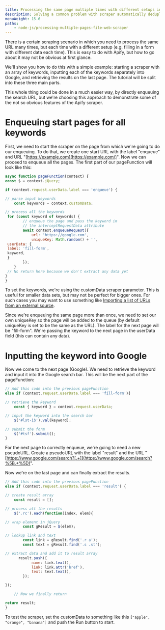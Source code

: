 ```yaml
---
title: Processing the same page multiple times with different setups in Web Scraper
description: Solving a common problem with scraper automatically deduplicating the same URLs
menuWeight: 15.6
paths:
    - node-js/processing-multiple-pages-file-web-scraper
---
```


There is a certain scraping scenario in which you need to process the same URL many times, but each time with a different setup (e.g. filling in a form with different data each time). This is easy to do with Apify, but how to go about it may not be obvious at first glance.

We'll show you how to do this with a simple example: starting a scraper with an array of keywords, inputting each of the keywords separately into Google, and retrieving the results on the last page. The tutorial will be split into these three main parts.

This whole thing could be done in a much easier way, by directly enqueuing the search URL, but we're choosing this approach to demonstrate some of the not so obvious features of the Apify scraper.

# Enqueuing start pages for all keywords

First, we need to start the scraper on the page from which we're going to do our enqueuing. To do that, we create one start URL with the label "enqueue" and URL "[https://example.com](https://example.com/)". Now we can proceed to enqueue all the pages. The first part of our pageFunction will look like this:

```JavaScript
async function pageFunction(context) {
const $ = context.jQuery;

if (context.request.userData.label === 'enqueue') {

// parse input keywords
    const keywords = context.customData;

// process all the keywords
 for (const keyword of keywords) {
        // enqueue the page and pass the keyword in
        // the interceptRequestData attribute
        await context.enqueueRequest({
            url: 'https://google.com',
            uniqueKey: Math.random() + '',
 userData: {
 label: 'fill-form',
 keyword,
 }
        });
    }
 // No return here because we don't extract any data yet
}
}
```

To set the keywords, we're using the customData scraper parameter. This is useful for smaller data sets, but may not be perfect for bigger ones. For such cases you may want to use something like [Importing a list of URLs from an external source](http://kb.apify.com/integration/importing-a-list-of-urls-from-an-external-source).

Since we're enqueuing the same page more than once, we need to set our own uniqueKey so the page will be added to the queue (by default uniqueKey is set to be the same as the URL). The label for the next page will be "fill-form". We're passing the keyword to the next page in the userData field (this can contain any data).

# Inputting the keyword into Google

Now we come to the next page (Google). We need to retrieve the keyword and input it into the Google search bar. This will be the next part of the pageFunction:

```JavaScript
// Add this code into the previous pageFunction
else if (context.request.userData.label === 'fill-form'){

// retrieve the keyword
    const { keyword } = context.request.userData;

// input the keyword into the search bar
    $('#lst-ib').val(keyword);

// submit the form
    $('#tsf').submit();
}
```

For the next page to correctly enqueue, we're going to need a new pseudoURL. Create a pseudoURL with the label "result" and the URL "[https://www.google.com/search?[.+]](https://www.google.com/search?%5B.+%5D)".

Now we're on the last page and can finally extract the results.

```JavaScript
// Add this code into the previous pageFunction
else if (context.request.userData.label === 'result') {

// create result array
    const result = [];

// process all the results
    $('.rc').each(function(index, elem){

// wrap element in jQuery
        const gResult = $(elem);

// lookup link and text
        const link = gResult.find('.r a');
        const text = gResult.find('.s .st');

// extract data and add it to result array
      result.push({
            name: link.text(),
            link: link.attr('href'),
            text: text.text(),
        });

});

    // Now we finally return

return result;
}
```

To test the scraper, set the customData to something like this `["apple", "orange", "banana"]` and push the Run button to start.
